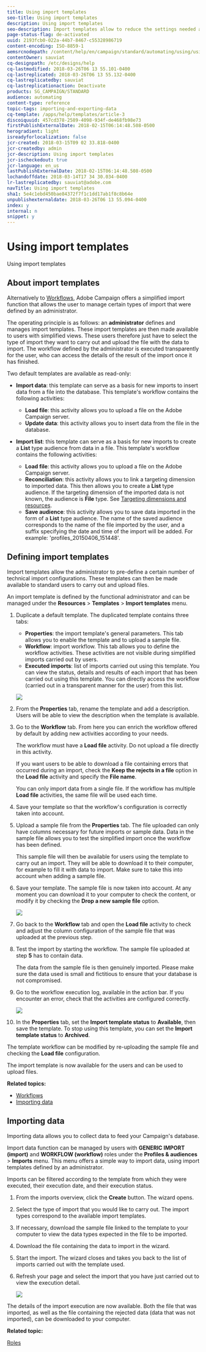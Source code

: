 ```yaml
---
title: Using import templates
seo-title: Using import templates
description: Using import templates
seo-description: Import templates allow to reduce the settings needed and to import data faster.
page-status-flag: de-activated
uuid: 2193fcb0-022a-44b7-8467-c55328986719
content-encoding: ISO-8859-1
aemsrcnodepath: /content/help/en/campaign/standard/automating/using/using-import-templates
contentOwner: sauviat
cq-designpath: /etc/designs/help
cq-lastmodified: 2018-03-26T06 13 55.101-0400
cq-lastreplicated: 2018-03-26T06 13 55.132-0400
cq-lastreplicatedby: sauviat
cq-lastreplicationaction: Deactivate
products: SG_CAMPAIGN/STANDARD
audience: automating
content-type: reference
topic-tags: importing-and-exporting-data
cq-template: /apps/help/templates/article-3
discoiquuid: 457cd378-2589-4098-934f-de468fb98e73
firstPublishExternalDate: 2018-02-15T06:14:48.508-0500
herogradient: light
isreadyforlocalization: false
jcr-created: 2018-03-15T09 02 33.818-0400
jcr-createdby: admin
jcr-description: Using import templates
jcr-ischeckedout: true
jcr-language: en_us
lastPublishExternalDate: 2018-02-15T06:14:48.508-0500
lochandoffdate: 2018-03-14T17 34 30.034-0400
lr-lastreplicatedby: sauviat@adobe.com
navTitle: Using import templates
sha1: 5e4c1ebd450bae84372f7f1c1dd17ab1f8c8b64e
unpublishexternaldate: 2018-03-26T06 13 55.094-0400
index: y
internal: n
snippet: y
---
```


# Using import templates

Using import templates

## About import templates

Alternatively to [Workflows](../../automating/using/discovering-workflows.md), Adobe Campaign offers a simplified import function that allows the user to manage certain types of import that were defined by an administrator.

The operating principle is as follows: an **administrator** defines and manages import templates. These import templates are then made available to users with simplified views. These users therefore just have to select the type of import they want to carry out and upload the file with the data to import. The workflow defined by the administrator is executed transparently for the user, who can access the details of the result of the import once it has finished.

Two default templates are available as read-only:

* **Import data**: this template can serve as a basis for new imports to insert data from a file into the database. This template's workflow contains the following activities:

    * **Load file**: this activity allows you to upload a file on the Adobe Campaign server.
    * **Update data**: this activity allows you to insert data from the file in the database.

* **Import list**: this template can serve as a basis for new imports to create a **List** type audience from data in a file. This template's workflow contains the following activities:

    * **Load file**: this activity allows you to upload a file on the Adobe Campaign server.
    * **Reconciliation**: this activity allows you to link a targeting dimension to imported data. This then allows you to create a **List** type audience. If the targeting dimension of the imported data is not known, the audience is **File** type. See [Targeting dimensions and resources](../../automating/using/query.md#targeting-dimensions-and-resources).
    * **Save audience**: this activity allows you to save data imported in the form of a **List** type audience. The name of the saved audience corresponds to the name of the file imported by the user, and a suffix specifying the date and time of the import will be added. For example: 'profiles_20150406_151448'.

## Defining import templates

Import templates allow the administrator to pre-define a certain number of technical import configurations. These templates can then be made available to standard users to carry out and upload files.

An import template is defined by the functional administrator and can be managed under the **Resources** &gt; **Templates** &gt; **Import templates** menu.

1. Duplicate a default template. The duplicated template contains three tabs:

    * **Properties**: the import template's general parameters. This tab allows you to enable the template and to upload a sample file.
    * **Workflow**: import workflow. This tab allows you to define the workflow activities. These activities are not visible during simplified imports carried out by users.
    * **Executed imports**: list of imports carried out using this template. You can view the status, details and results of each import that has been carried out using this template. You can directly access the workflow (carried out in a transparent manner for the user) from this list.

   ![](assets/simplified_import_model1.png)

1. From the **Properties** tab, rename the template and add a description. Users will be able to view the description when the template is available.
1. Go to the **Workflow** tab. From here you can enrich the workflow offered by default by adding new activities according to your needs.

   The workflow must have a **Load file** activity. Do not upload a file directly in this activity.

   If you want users to be able to download a file containing errors that occurred during an import, check the **Keep the rejects in a file** option in the **Load file** activity and specify the **File name**.

   You can only import data from a single file. If the workflow has multiple **Load file** activities, the same file will be used each time.

1. Save your template so that the workflow's configuration is correctly taken into account.
1. Upload a sample file from the **Properties** tab. The file uploaded can only have columns necessary for future imports or sample data. Data in the sample file allows you to test the simplified import once the workflow has been defined.

   This sample file will then be available for users using the template to carry out an import. They will be able to download it to their computer, for example to fill it with data to import. Make sure to take this into account when adding a sample file.

1. Save your template. The sample file is now taken into account. At any moment you can download it to your computer to check the content, or modify it by checking the **Drop a new sample file** option.

   ![](assets/simplified_import_model2.png)

1. Go back to the **Workflow** tab and open the **Load file** activity to check and adjust the column configuration of the sample file that was uploaded at the previous step.
1. Test the import by starting the workflow. The sample file uploaded at step **5** has to contain data.

   The data from the sample file is then genuinely imported. Please make sure the data used is small and fictitious to ensure that your database is not compromised.

1. Go to the workflow execution log, available in the action bar. If you encounter an error, check that the activities are configured correctly.

   ![](assets/simplified_import_model3.png)

1. In the **Properties** tab, set the **Import template status** to **Available**, then save the template. To stop using this template, you can set the **Import template status** to **Archived**.

The template workflow can be modified by re-uploading the sample file and checking the **Load file** configuration.

The import template is now available for the users and can be used to upload files.

**Related topics:**

* [Workflows](../../automating/using/discovering-workflows.md)
* [Importing data](../../automating/using/importing-data.md)

## Importing data

Importing data allows you to collect data to feed your Campaign's database.

Import data function can be managed by users with **GENERIC IMPORT (import)** and **WORKFLOW (workflow)** roles under the **Profiles & audiences** &gt; **Imports** menu. This menu offers a simple way to import data, using import templates defined by an administrator.

Imports can be filtered according to the template from which they were executed, their execution date, and their execution status.

1. From the imports overview, click the **Create** button. The wizard opens.
1. Select the type of import that you would like to carry out. The import types correspond to the available import templates.
1. If necessary, download the sample file linked to the template to your computer to view the data types expected in the file to be imported.
1. Download the file containing the data to import in the wizard.
1. Start the import. The wizard closes and takes you back to the list of imports carried out with the template used.
1. Refresh your page and select the import that you have just carried out to view the execution detail.

   ![](assets/simplified_import1.png)

The details of the import execution are now available. Both the file that was imported, as well as the file containing the rejected data (data that was not imported), can be downloaded to your computer.

**Related topic:**

[Roles](../../administration/using/list-of-roles.md)
